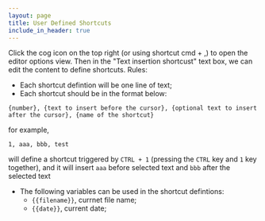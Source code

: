 ```yaml
---
layout: page
title: User Defined Shortcuts
include_in_header: true
---
```


Click the cog icon on the top right (or using shortcut cmd + ,) to open the editor options view.
Then in the "Text insertion shortcust" text box, we can edit the content to define shortcuts.
Rules:
- Each shortcut defintion will be one line of text;
- Each shortcut should be in the format below:

```
{number}, {text to insert before the cursor}, {optional text to insert after the cursor}, {name of the shortcut}
```
for example, 

```
1, aaa, bbb, test
```
will define a shortcut triggered by `CTRL + 1` (pressing the `CTRL` key and `1` key together), and it will insert `aaa` before selected text and `bbb` after the selected text
- The following variables can be used in the shortcut defintions:
  - `{{filename}}`, currnet file name;
  - `{{date}}`, current date;





